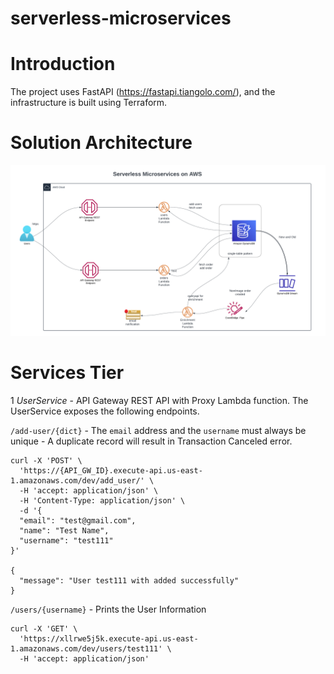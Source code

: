 # serverless-microservices

# Introduction
The project uses FastAPI (https://fastapi.tiangolo.com/),  and the infrastructure is built using Terraform.

# Solution Architecture
![diagram](https://github.com/msharma24/serverless-microservices/blob/main/diagrams/serverless-microservices-aws.png)


# Services Tier
1 *UserService* - API Gateway REST API with Proxy Lambda function.
The UserService exposes the following endpoints.

`/add-user/{dict}`   - The `email` address and the `username` must always be unique - A duplicate record will result in Transaction Canceled error.
```
curl -X 'POST' \
  'https://{API_GW_ID}.execute-api.us-east-1.amazonaws.com/dev/add_user/' \
  -H 'accept: application/json' \
  -H 'Content-Type: application/json' \
  -d '{
  "email": "test@gmail.com",
  "name": "Test Name",
  "username": "test111"
}'

{
  "message": "User test111 with added successfully"
}
```


`/users/{username}` - Prints the User Information
```
curl -X 'GET' \
  'https://xllrwe5j5k.execute-api.us-east-1.amazonaws.com/dev/users/test111' \
  -H 'accept: application/json'

```
